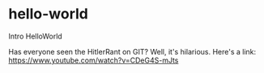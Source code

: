 # hello-world
Intro HelloWorld

Has everyone seen the HitlerRant on GIT?
Well, it's hilarious.
Here's a link: https://www.youtube.com/watch?v=CDeG4S-mJts
